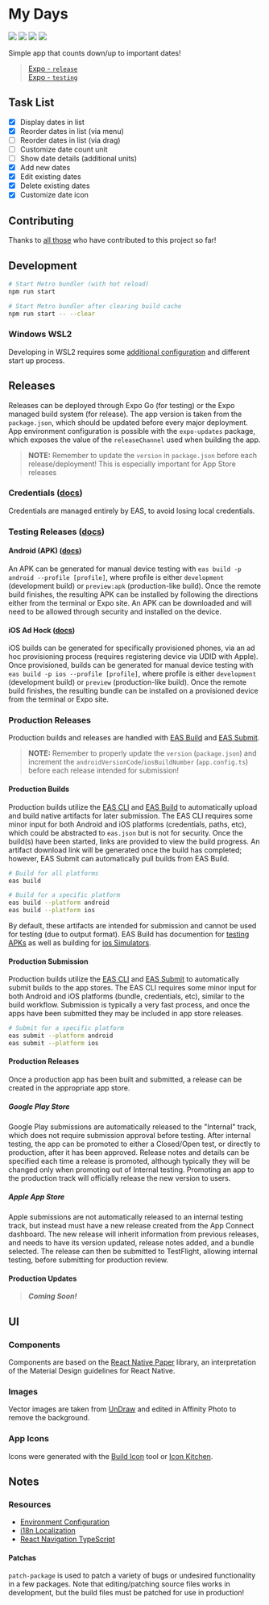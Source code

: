 # My Days

![](https://github.com/kendallroth/my-days/workflows/Code%20Quality/badge.svg)
![](https://img.shields.io/github/v/release/kendallroth/my-days?include_prereleases)
![](https://img.shields.io/badge/android--lightgreen?logo=android&logoColor=lightgreen)
![](https://img.shields.io/badge/apple--lightgrey?logo=apple&logoColor=offwite)

Simple app that counts down/up to important dates!

> [Expo - `release`](https://expo.dev/@kendallroth/my-days)<br />
> [Expo - `testing`](https://expo.dev/@kendallroth/my-days?release-channel=testing)

## Task List

- [x] Display dates in list
- [x] Reorder dates in list (via menu)
- [ ] Reorder dates in list (via drag)
- [ ] Customize date count unit
- [ ] Show date details (additional units)
- [x] Add new dates
- [x] Edit existing dates
- [x] Delete existing dates
- [x] Customize date icon

## Contributing

Thanks to [all those](CONTRIBUTORS.md) who have contributed to this project so far!

## Development

```sh
# Start Metro bundler (with hot reload)
npm run start

# Start Metro bundler after clearing build cache
npm run start -- --clear
```

### Windows WSL2

Developing in WSL2 requires some [additional configuration](./docs/expo-with-wsl2.md) and different start up process.

## Releases

Releases can be deployed through Expo Go (for testing) or the Expo managed build system (for release). The app version is taken from the `package.json`, which should be updated before every major deployment. App environment configuration is possible with the `expo-updates` package, which exposes the value of the `releaseChannel` used when building the app.

> **NOTE:** Remember to update the `version` in `package.json` before each release/deployment! This is especially important for App Store releases

### Credentials ([docs](https://docs.expo.dev/app-signing/app-credentials/))

Credentials are managed entirely by EAS, to avoid losing local credentials.

### Testing Releases ([docs](https://docs.expo.dev/build/internal-distribution/))

#### Android (APK) ([docs](https://docs.expo.dev/build-reference/apk/))

An APK can be generated for manual device testing with `eas build -p android --profile [profile]`, where profile is either `development` (development build) or `preview:apk` (production-like build). Once the remote build finishes, the resulting APK can be installed by following the directions either from the terminal or Expo site. An APK can be downloaded and will need to be allowed through security and installed on the device.

#### iOS Ad Hock ([docs](https://docs.expo.dev/build/internal-distribution/#22-configure-app-signing-credentials-for-ios))

iOS builds can be generated for specifically provisioned phones, via an ad hoc provisioning process (requires registering device via UDID with Apple). Once provisioned, builds can be generated for manual device testing with `eas build -p ios --profile [profile]`, where profile is either `development` (development build) or `preview` (production-like build). Once the remote build finishes, the resulting bundle can be installed on a provisioned device from the terminal or Expo site.

### Production Releases

Production builds and releases are handled with [EAS Build](https://docs.expo.dev/build/introduction/) and [EAS Submit](https://docs.expo.dev/submit/introduction/).

> **NOTE:** Remember to properly update the `version` (`package.json`) and increment the `androidVersionCode`/`iosBuildNumber` (`app.config.ts`) before each release intended for submission!

#### Production Builds

Production builds utilize the [EAS CLI](https://github.com/expo/eas-cli) and [EAS Build](https://docs.expo.dev/build/introduction/) to automatically upload and build native artifacts for later submission. The EAS CLI requires some minor input for both Android and iOS platforms (credentials, paths, etc), which could be abstracted to `eas.json` but is not for security. Once the build(s) have been started, links are provided to view the build progress. An artifact download link will be generated once the build has completed; however, EAS Submit can automatically pull builds from EAS Build.

```sh
# Build for all platforms
eas build

# Build for a specific platform
eas build --platform android
eas build --platform ios
```

By default, these artifacts are intended for submission and cannot be used for testing (due to output format). EAS Build has documention for [testing APKs](https://docs.expo.dev/build-reference/apk/) as well as building for [ios Simulators](https://docs.expo.dev/build-reference/simulators/).

#### Production Submission

Production builds utilize the [EAS CLI](https://github.com/expo/eas-cli) and [EAS Submit](https://docs.expo.dev/submit/introduction/) to automatically submit builds to the app stores. The EAS CLI requires some minor input for both Android and iOS platforms (bundle, credentials, etc), similar to the build workflow. Submission is typically a very fast process, and once the apps have been submitted they may be included in app store releases.

```sh
# Submit for a specific platform
eas submit --platform android
eas submit --platform ios
```

#### Production Releases

Once a production app has been built and submitted, a release can be created in the appropriate app store.

##### Google Play Store

Google Play submissions are automatically released to the "Internal" track, which does not require submission approval before testing. After internal testing, the app can be promoted to either a Closed/Open test, or directly to production, after it has been approved. Release notes and details can be specified each time a release is promoted, although typically they will be changed only when promoting out of Internal testing. Promoting an app to the production track will officially release the new version to users.

##### Apple App Store

Apple submissions are not automatically released to an internal testing track, but instead must have a new release created from the App Connect dashboard. The new release will inherit information from previous releases, and needs to have its version updated, release notes added, and a bundle selected. The release can then be submitted to TestFlight, allowing internal testing, before submitting for production review.

#### Production Updates

> **_Coming Soon!_**

## UI

### Components

Components are based on the [React Native Paper](https://callstack.github.io/react-native-paper/) library, an interpretation of the Material Design guidelines for React Native.

### Images

Vector images are taken from [UnDraw](https://undraw.co/illustrations) and edited in Affinity Photo to remove the background.

### App Icons

Icons were generated with the [Build Icon](https://buildicon.netlify.app) tool or [Icon Kitchen](https://icon.kitchen/).

## Notes

### Resources

- [Environment Configuration](https://docs.expo.dev/distribution/release-channels/#using-release-channels-for-environment-variable-configuration)
- [i18n Localization](https://brainsandbeards.com/blog/i18n-in-react-native-apps)
- [React Navigation TypeScript](https://reactnavigation.org/docs/typescript)

#### Patchas

`patch-package` is used to patch a variety of bugs or undesired functionality in a few packages. Note that editing/patching source files works in development, but the build files must be patched for use in production!
